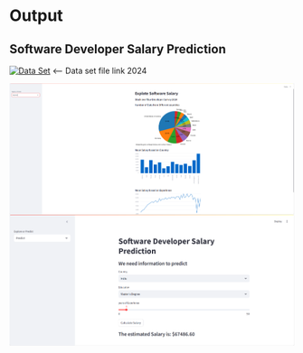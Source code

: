 # Output
## Software Developer Salary Prediction

[![Data Set](https://static.streamlit.io/badges/streamlit_badge_black_white.svg)](https://survey.stackoverflow.co/) <-- Data set file link 2024

<img align ="center" alt ="Coding" width = "800" src="Screenshot 2024_explore.png">

<img align ="center" alt ="Coding" width = "800" src="Screenshot_predict.png">

